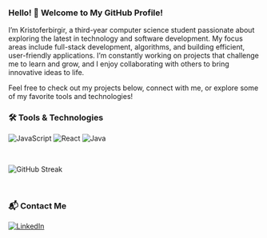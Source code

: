 ### Hello! 👋 Welcome to My GitHub Profile!

I’m Kristoferbirgir, a third-year computer science student passionate about exploring the latest in technology and software development. My focus areas include full-stack development, algorithms, and building efficient, user-friendly applications. I’m constantly working on projects that challenge me to learn and grow, and I enjoy collaborating with others to bring innovative ideas to life.

Feel free to check out my projects below, connect with me, or explore some of my favorite tools and technologies!


### 🛠 Tools & Technologies
![JavaScript](https://img.shields.io/badge/-JavaScript-05122A?style=for-the-badge&logo=javascript&logoColor=F7DF1E)
![React](https://img.shields.io/badge/-React-05122A?style=for-the-badge&logo=react&logoColor=61DAFB)
![Java](https://img.shields.io/badge/-Java-05122A?style=for-the-badge&logo=java&logoColor=white)

<br>

![GitHub Streak](https://github-readme-streak-stats.herokuapp.com/?user=kristoferbirgir&theme=tokyonight)

<br>

### 📬 Contact Me
[![LinkedIn](https://img.shields.io/badge/LinkedIn-blue?logo=linkedin&logoColor=white)](https://www.linkedin.com/in/kristoferbirgir/)
